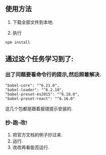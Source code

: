 ## 使用方法

1. 下载全部文件到本地.

2. 执行
```
npm install
```
## 通过这个任务学习到了:

### 出了问题要看命令行的提示,然后照着解决.
```
"babel-core": "^6.21.0",
"babel-loader": "^6.2.10",
"babel-preset-es2015": "^6.18.0",
"babel-preset-react": "^6.16.0"
```
这几个包都是跟着报错提示安装的.
### 抄-跑-改!
1. 把官方文档的例子抄过来.
2. 运行.
3. 改改再看能否运行.
